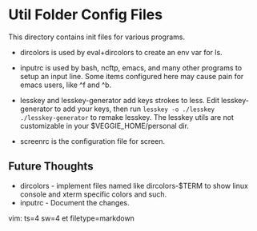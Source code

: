 # Util Folder Config Files

This directory contains init files for various programs.

* dircolors is used by eval+dircolors to create an env var for ls.
* inputrc is used by bash, ncftp, emacs, and many other programs to
  setup an input line.  Some items configured here may cause pain
  for emacs users, like ^f and ^b.
* lesskey and lesskey-generator add keys strokes to less.  Edit
  lesskey-generator to add your keys, then run <code>lesskey -o
  ./lesskey ./lesskey-generator</code> to remake lesskey.  The
  lesskey utils are not customizable in your $VEGGIE_HOME/personal
  dir.

* screenrc is the configuration file for screen.

## Future Thoughts

* dircolors - implement files named like dircolors-$TERM to show linux
  console and xterm specific colors and such.
* inputrc - Document the changes.

vim: ts=4 sw=4 et filetype=markdown
